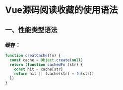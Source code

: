 # Vue源码阅读收藏的使用语法

## 一、性能类型语法

### 缓存：

```ts
function creatCache(fn) {
  const cache = Object.create(null)
  return (function cachedFn (str) {
    const hit = cache[str]
    return hit || (cache[str] = fn(str))
  })
}
```

